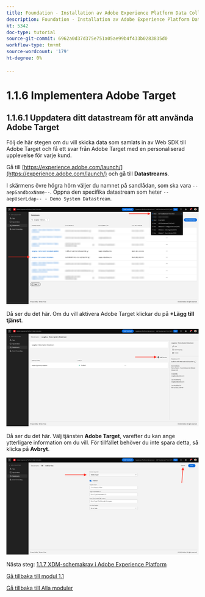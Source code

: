 ```yaml
---
title: Foundation - Installation av Adobe Experience Platform Data Collection och Web SDK-tillägget - Implementera Adobe Target
description: Foundation - Installation av Adobe Experience Platform Data Collection och Web SDK-tillägget - Implementera Adobe Target
kt: 5342
doc-type: tutorial
source-git-commit: 6962a0d37d375e751a05ae99b4f433b0283835d0
workflow-type: tm+mt
source-wordcount: '179'
ht-degree: 0%

---
```


# 1.1.6 Implementera Adobe Target

## 1.1.6.1 Uppdatera ditt datastream för att använda Adobe Target

Följ de här stegen om du vill skicka data som samlats in av Web SDK till Adobe Target och få ett svar från Adobe Target med en personaliserad upplevelse för varje kund.

Gå till [https://experience.adobe.com/launch/](https://experience.adobe.com/launch/) och gå till **Datastreams**.

I skärmens övre högra hörn väljer du namnet på sandlådan, som ska vara `--aepSandboxName--`. Öppna den specifika datastream som heter `--aepUserLdap-- - Demo System Datastream`.

![Klicka på ikonen Edge-konfiguration i den vänstra navigeringen](./images/edgeconfig1b.png)

Då ser du det här. Om du vill aktivera Adobe Target klickar du på **+Lägg till tjänst**.

![AEP-felsökning](./images/aa2.png)

Då ser du det här. Välj tjänsten **Adobe Target**, varefter du kan ange ytterligare information om du vill. För tillfället behöver du inte spara detta, så klicka på **Avbryt**.

![AEP-felsökning](./images/at1.png)

Nästa steg: [1.1.7 XDM-schemakrav i Adobe Experience Platform](./ex7.md)

[Gå tillbaka till modul 1.1](./data-ingestion-launch-web-sdk.md)

[Gå tillbaka till Alla moduler](./../../../overview.md)
